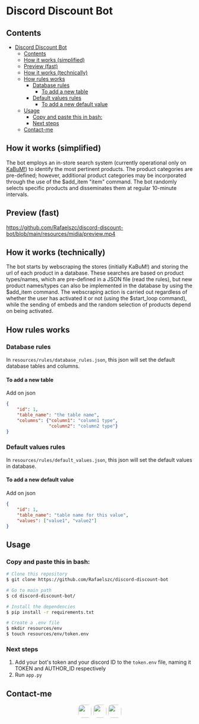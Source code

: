 # Discord Discount Bot

## Contents

- [Discord Discount Bot](#discord-discount-bot)
  - [Contents](#contents)
  - [How it works (simplified)](#how-it-works-simplified)
  - [Preview (fast)](#preview-fast)
  - [How it works (technically)](#how-it-works-technically)
  - [How rules works](#how-rules-works)
    - [Database rules](#database-rules)
      - [To add a new table](#to-add-a-new-table)
    - [Default values rules](#default-values-rules)
      - [To add a new default value](#to-add-a-new-default-value)
  - [Usage](#usage)
    - [Copy and paste this in bash:](#copy-and-paste-this-in-bash)
    - [Next steps](#next-steps)
  - [Contact-me](#contact-me)

## How it works (simplified)
The bot employs an in-store search system (currently operational only on <a href="https://www.kabum.com.br" target="_blank">KaBuM!</a>) to identify the most pertinent products. The product categories are pre-defined; however, additional product categories may be incorporated through the use of the $add_item "item" command. The bot randomly selects specific products and disseminates them at regular 10-minute intervals.

## Preview (fast)

https://github.com/Rafaelszc/discord-discount-bot/blob/main/resources/midia/preview.mp4

## How it works (technically)

The bot starts by webscraping the stores (initially KaBuM!) and storing the url of each product in a database. These searches are based on product types/names, which are pre-defined in a JSON file (read the rules), but new product names/types can also be implemented in the database by using the $add_item command. The webscraping action is carried out regardless of whether the user has activated it or not (using the $start_loop command), while the sending of embeds and the random selection of products depend on being activated.

## How rules works

### Database rules
In `resources/rules/database_rules.json`, this json will set the default database tables and columns.

#### To add a new table
Add on json
```json
{
    "id": 1,
    "table_name": "the table name",
    "columns": {"column1": "column1 type",
                "column2": "column2 type"}
}
```

### Default values rules
In `resources/rules/default_values.json`, this json will set the default values in database.

#### To add a new default value
Add on json
```json
{
    "id": 1,
    "table_name": "table name for this value",
    "values": ["value1", "value2"]
}
```

## Usage

### Copy and paste this in bash:
```bash
# Clone this repository
$ git clone https://github.com/Rafaelszc/discord-discount-bot

# Go to main path
$ cd discord-discount-bot/

# Install the dependencies
$ pip install -r requirements.txt

# Create a .env file
$ mkdir resources/env
$ touch resources/env/token.env
```

### Next steps
1. Add your bot's token and your discord ID to the `token.env` file, naming it TOKEN and AUTHOR_ID respectively
2. Run `app.py`

## Contact-me

<div class="contact-images" align=center>
    <a href="https://github.com/Rafaelszc"><img src="https://img.shields.io/badge/GitHub-100000?style=for-the-badge&logo=github&logoColor=white%22" style="border-radius: 10px; height: 35px; padding-right: 2px;"></a>
    <a href="mailto:rafaelbjj84@gmail.com"><img src="https://img.shields.io/badge/GMAIL-100000?style=for-the-badge&logo=gmail&logoColor=red" style="border-radius: 10px; height: 35px"></a>
    <a href="https://www.linkedin.com/in/rafael-souza-5461762b8"><img src="https://img.shields.io/badge/LINKEDIN-100000?style=for-the-badge&logo=linkedin&logoColor=blue" style="border-radius: 10px; height: 35px; padding-left: 2px;"></a>
</div>